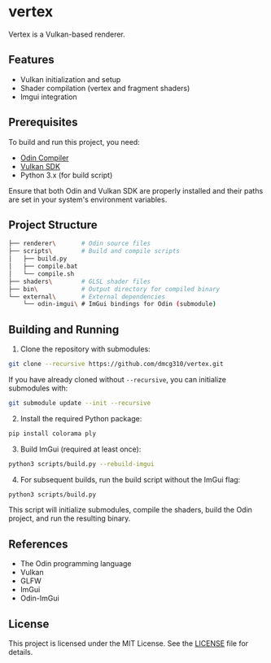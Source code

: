 # vertex

Vertex is a Vulkan-based renderer.

## Features

- Vulkan initialization and setup
- Shader compilation (vertex and fragment shaders)
- Imgui integration

## Prerequisites

To build and run this project, you need:

- [Odin Compiler](https://odin-lang.org/)
- [Vulkan SDK](https://www.lunarg.com/vulkan-sdk/)
- Python 3.x (for build script)

Ensure that both Odin and Vulkan SDK are properly installed and their paths are set in your system's environment variables.

## Project Structure

```sh
├── renderer\       # Odin source files
├── scripts\        # Build and compile scripts
│   ├── build.py
│   ├── compile.bat
│   └── compile.sh
├── shaders\        # GLSL shader files
├── bin\            # Output directory for compiled binary
└── external\       # External dependencies
    └── odin-imgui\ # ImGui bindings for Odin (submodule)
```

## Building and Running

1. Clone the repository with submodules:

```sh
git clone --recursive https://github.com/dmcg310/vertex.git
```

If you have already cloned without `--recursive`, you can initialize submodules with:

```sh
git submodule update --init --recursive
```

2. Install the required Python package:

```sh
pip install colorama ply
```

3. Build ImGui (required at least once):

```sh
python3 scripts/build.py --rebuild-imgui
```

4. For subsequent builds, run the build script without the ImGui flag:

```sh
python3 scripts/build.py
```

This script will initialize submodules, compile the shaders, build the Odin project, and run the resulting binary.

## References

- The Odin programming language
- Vulkan
- GLFW
- ImGui
- Odin-ImGui

## License

This project is licensed under the MIT License. See the [LICENSE](LICENSE) file for details.